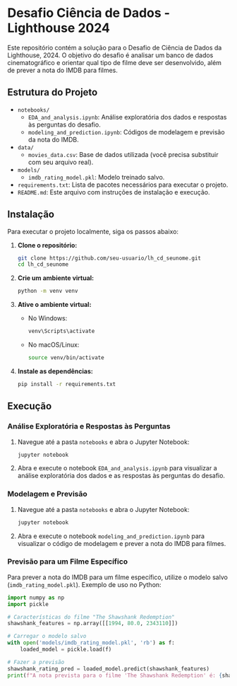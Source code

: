 # Desafio Ciência de Dados - Lighthouse 2024

Este repositório contém a solução para o Desafio de Ciência de Dados da Lighthouse, 2024. O objetivo do desafio é analisar um banco de dados cinematográfico e orientar qual tipo de filme deve ser desenvolvido, além de prever a nota do IMDB para filmes.

## Estrutura do Projeto

- `notebooks/`
  - `EDA_and_analysis.ipynb`: Análise exploratória dos dados e respostas às perguntas do desafio.
  - `modeling_and_prediction.ipynb`: Códigos de modelagem e previsão da nota do IMDB.
- `data/`
  - `movies_data.csv`: Base de dados utilizada (você precisa substituir com seu arquivo real).
- `models/`
  - `imdb_rating_model.pkl`: Modelo treinado salvo.
- `requirements.txt`: Lista de pacotes necessários para executar o projeto.
- `README.md`: Este arquivo com instruções de instalação e execução.

## Instalação

Para executar o projeto localmente, siga os passos abaixo:

1. **Clone o repositório:**

   ```bash
   git clone https://github.com/seu-usuario/lh_cd_seunome.git
   cd lh_cd_seunome
   ```

2. **Crie um ambiente virtual:**

   ```bash
   python -m venv venv
   ```

3. **Ative o ambiente virtual:**

   - No Windows:
     ```bash
     venv\Scripts\activate
     ```
   - No macOS/Linux:
     ```bash
     source venv/bin/activate
     ```

4. **Instale as dependências:**

   ```bash
   pip install -r requirements.txt
   ```

## Execução

### Análise Exploratória e Respostas às Perguntas

1. Navegue até a pasta `notebooks` e abra o Jupyter Notebook:

   ```bash
   jupyter notebook
   ```

2. Abra e execute o notebook `EDA_and_analysis.ipynb` para visualizar a análise exploratória dos dados e as respostas às perguntas do desafio.

### Modelagem e Previsão

1. Navegue até a pasta `notebooks` e abra o Jupyter Notebook:

   ```bash
   jupyter notebook
   ```

2. Abra e execute o notebook `modeling_and_prediction.ipynb` para visualizar o código de modelagem e prever a nota do IMDB para filmes.

### Previsão para um Filme Específico

Para prever a nota do IMDB para um filme específico, utilize o modelo salvo (`imdb_rating_model.pkl`). Exemplo de uso no Python:

```python
import numpy as np
import pickle

# Características do filme "The Shawshank Redemption"
shawshank_features = np.array([[1994, 80.0, 2343110]])

# Carregar o modelo salvo
with open('models/imdb_rating_model.pkl', 'rb') as f:
    loaded_model = pickle.load(f)

# Fazer a previsão
shawshank_rating_pred = loaded_model.predict(shawshank_features)
print(f"A nota prevista para o filme 'The Shawshank Redemption' é: {shawshank_rating_pred[0]}")
```
